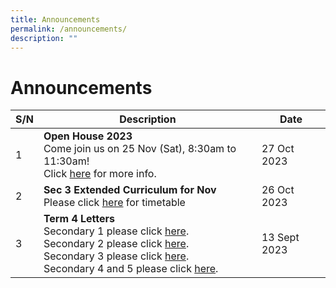 ```yaml
---
title: Announcements
permalink: /announcements/
description: ""
---
```

# Announcements


| S/N | Description | Date |
| -------- | -------- | -------- |
|1|**Open House 2023**<br>Come join us on 25 Nov (Sat), 8:30am to 11:30am!<br>Click [here](/images/Open%20House/opss%20open%20house%202023%20v4%20-%20b%20-%20no%20animation.jpg) for more info.|27 Oct 2023|
|2|**Sec 3 Extended Curriculum for Nov**<br>Please click [here](/files/ExtCurr/2023%20sec3%20nov%20ec.pdf) for timetable|26 Oct 2023|
|3|**Term 4 Letters**<br>Secondary 1 please click [here](/files/Term%20Letter/term4s1.pdf).<br>Secondary 2 please click [here](/files/Term%20Letter/term4s2.pdf).<br>Secondary 3 please click [here](/files/Term%20Letter/term4s3.pdf).<br>Secondary 4 and 5 please click [here](/files/Term%20Letter/term4s45.pdf).|13 Sept 2023|

